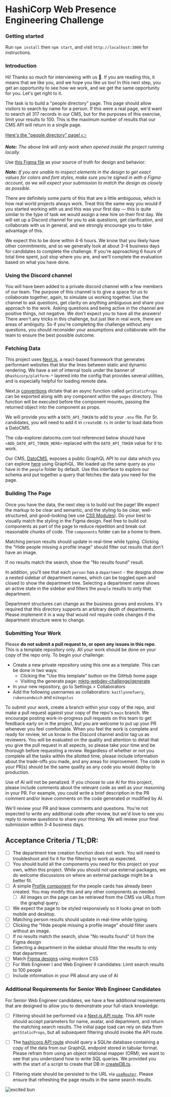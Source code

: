 # HashiCorp Web Presence Engineering Challenge

### Getting started

Run `npm install` then `npm start`, and visit `http://localhost:3000` for instructions.

### Introduction

Hi! Thanks so much for interviewing with us 💖. If you are reading this, it means that we like you, and we hope you like us too! In this next step, you get an opportunity to see how we work, and we get the same opportunity for you. Let's get right to it.

The task is to build a "people directory" page. This page should allow visitors to search by name for a person. If this were a real page, we'd want to search all 317 records in our CMS, but for the purposes of this exercise, limit your results to 100. This is the maximum number of results that our CMS API will return in a single page.

[Here's the "people directory" page! 👉](/people)

_**Note:** The above link will only work when opened inside the project running locally._

Use [this Figma file](https://www.figma.com/design/0c70HmKc0rkWCNdP9UYErO) as your source of truth for design and behavior:

_**Note:** If you are unable to inspect elements in the design to get exact values for colors and font styles, make sure you're signed in with a Figma account, as we will expect your submission to match the design as closely as possible._

There are definitely some parts of this that are a little ambiguous, which is how real world projects always work. Treat this the same way you would if you started working with us and this was your first day — this is quite similar to the type of task we would assign a new hire on their first day. We will set up a Discord channel for you to ask questions, get clarification, and collaborate with us in general, and we strongly encourage you to take advantage of this.

We expect this to be done within 4-6 hours. We know that you likely have other commitments, and so we generally look at about 3-4 business days for candidates to complete the challenge. If you're approaching 6 hours of total time spent, just stop where you are, and we'll complete the evaluation based on what you have done.

### Using the Discord channel

You will have been added to a private discord channel with a few members of our team. The purpose of this channel is to give a space for us to collaborate together, again, to simulate us working together. Use the channel to ask questions, get clarity on anything ambiguous and share your approach to the work. Asking questions and being active in the channel are positive things, not negative. We don't expect you to have all the answers! There aren't any tricks in this challenge, but just like in real work, there are areas of ambiguity. So if you're completing the challenge without any questions, you should reconsider your assumptions and collaborate with the team to ensure the best possible outcome.

### Fetching Data

This project uses [Next.js](https://nextjs.org), a react-based framework that generates performant websites that blur the lines between static and dynamic rendering. We have a set of internal tools under the banner of `@hashicorp/platform-*` layered into the config that provides several utilities, and is especially helpful for loading remote data.

Next.js [conventions](https://nextjs.org/learn/basics/fetching-data-for-pages) dictate that an async function called `getStaticProps` can be exported along with any component within the `pages` directory. This function will be executed before the component mounts, passing the returned object into the component as props.

We will provide you with a `DATO_API_TOKEN` to add to your `.env` file. For Sr. candidates, you will need to add it in `createDB.ts` in order to load data from a DatoCMS.

The cda-explorer.datocms.com tool referenced below should have `<ADD_DATO_API_TOKEN_HERE>` replaced with the `DATO_API_TOKEN` value for it to work.

Our CMS, [DatoCMS](https://www.datocms.com/), exposes a public GraphQL API to our data which you can explore [here](https://cda-explorer.datocms.com/?apitoken=<ADD_DATO_API_TOKEN_HERE>&query=query%20%7B%0A%20%20allDepartments%28first%3A%20100%29%20%7B%0A%20%20%20%20name%0A%20%20%20%20parent%20%7B%0A%20%20%20%20%20%20id%0A%20%20%20%20%7D%0A%20%20%7D%0A%20%20%0A%20%20allPeople%28first%3A%20100%29%20%7B%0A%20%20%20%20name%0A%20%20%20%20avatar%20%7B%0A%20%20%20%20%20%20url%0A%20%20%20%20%7D%0A%20%20%20%20department%20%7B%0A%20%20%20%20%20%20name%0A%20%20%20%20%7D%0A%20%20%7D%0A%7D) using GraphiQL. We loaded up the same query as you have in the `people` folder by default. Use this interface to explore our schema and put together a query that fetches the data you need for the page.

### Building The Page

Once you have the data, the next step is to build out the page! We expect the markup to be clear and semantic, and the styling to be clear, well-structured, and good-looking (we use [CSS Modules](https://nextjs.org/docs/basic-features/built-in-css-support#adding-component-level-css)). Do your best to visually match the styling in the Figma design. Feel free to build out components as part of the page to reduce repetition and break out reasonable chunks of code. The `components` folder can be a home to them.

Matching person results should update in real-time while typing. Clicking the "Hide people missing a profile image" should filter out results that don't have an image.

If no results match the search, show the "No results found" result.

In addition, you'll see that each `person` has a `department` - the designs show a nested sidebar of department names, which can be toggled open and closed to show the department tree. Selecting a department name shows an active state in the sidebar and filters the `people` results to only that department.

Department structures can change as the business grows and evolves. It's required that this directory supports an arbitrary depth of departments. Please implement it in a way that would not require code changes if the department structure were to change.

### Submitting Your Work

Please **do not submit a pull request to, or open any issues in this repo**. This is a template repository only. All your work should be done on your copy of the repo only. To begin your challenge:

- Create a new private repository using this one as a template. This can be done in two ways:
  - Clicking the "Use this template" button on the GitHub home page
  - Visiting the generate page: [mktg-webdev-challenge/generate](https://github.com/hashicorp/mktg-webdev-challenge/generate)
- In your new repository, go to Settings > Collaborators
- Add the following usernames as collaborators: `kaitlynnefuery`, `rubensandwich` and `mikegolus`

To submit your work, create a branch within your copy of the repo, and make a pull request against your copy of the repo's `main` branch. We encourage posting work-in-progress pull requests on this team to get feedback early on in the project, but you are welcome to put up your PR whenever you feel comfortable. When you feel the work is complete and ready for review, let us know in the Discord channel and/or tag us as reviewers. You will be evaluated on the quality and attention to detail that you give the pull request in all aspects, so please take your time and be thorough before requesting a review. Regardless of whether or not you complete all the tasks within the allotted time, please include information about the trade-offs you made, and any areas for improvement. The code in your PR(s) should be the same quality as any code you would deploy to production.

Use of AI will not be penalized. If you choose to use AI for this project, please include comments about the relevant code as well as your reasoning in your PR. For example, you could write a brief description in the PR comment and/or leave comments on the code generated or modified by AI.

We'll review your PR and leave comments and questions. You're not expected to write any additional code after review, but we'd love to see you reply to review questions to share your thinking. We will review your final submission within 3-4 business days.

## Acceptance Criteria / TL;DR:

- [ ] The department tree creation function does not work. You will need to troubleshoot and fix it for the filtering to work as expected.
- [ ] You should build all the components you need for this project on your own, within this project. While you should not use external packages, we do welcome discussions on where an external package might be a better fit.
- [ ] A simple [Profile component](components/profile/index.tsx) for the people cards has already been created. You may modify this and any other components as needed.
  - [ ] All images on the page can be retrieved from the CMS via URLs from the graphql query.
- [ ] We expect the page to be styled responsively so it looks great on both mobile and desktop.
- [ ] Matching person results should update in real-time while typing.
- [ ] Clicking the "Hide people missing a profile image" should filter users without an image.
- [ ] If no results match the search, show "No results found" UI from the Figma design
- [ ] Selecting a department in the sidebar should filter the results to only that department.
- [ ] Match [Figma designs](https://www.figma.com/design/0c70HmKc0rkWCNdP9UYErO) using modern CSS
- [ ] For Web Engineer I and Web Engineer II candidates: Limit search results to 100 people
- [ ] Include information in your PR about any use of AI

### Additional Requirements for Senior Web Engineer Candidates

For Senior Web Engineer candidates, we have a few additional requirements that are designed to allow you to demonstrate your full-stack knowledge.

- [ ] Filtering should be performed via a [Next.js API route](https://nextjs.org/docs/pages/building-your-application/routing/api-routes). This API route should accept parameters for name, avatar, and department, and return the matching search results. The initial page load can rely on data from `getStaticProps`, but all subsequent filtering should invoke the API route.

- [ ] The [hashicorp API route](pages/api/hashicorp.ts) should query a SQLite database containing a copy of the data from our GraphQL endpoint stored in tabular format. Please refrain from using an object relational mapper (ORM); we want to see that you understand how to write SQL queries. We provided you with the start of a script to create that DB in [createDB.ts](scripts/createDB.ts).

- [ ] Filtering state should be persisted to the URL via [`useRouter`](https://nextjs.org/docs/pages/api-reference/functions/use-router). Please ensure that refreshing the page results in the same search results.

![excited bun](https://media.giphy.com/media/cMnt7i2RykmpW/giphy.gif)
